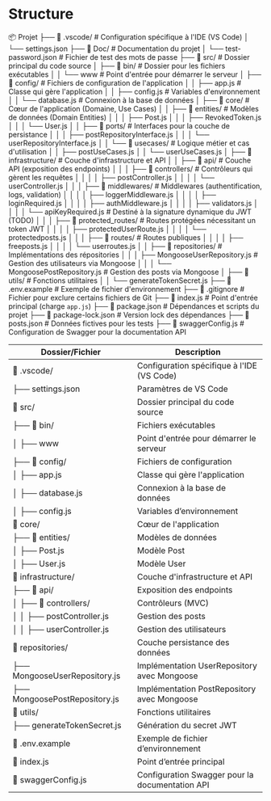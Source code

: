 # Structure

📦 Projet
├── 📁 .vscode/                      # Configuration spécifique à l'IDE (VS Code)
│   └── settings.json
├── 📁 Doc/                          # Documentation du projet
│   └── test-password.json            # Fichier de test des mots de passe
├── 📁 src/                           # Dossier principal du code source
│   ├── 📁 bin/                       # Dossier pour les fichiers exécutables
│   │   └── www                        # Point d'entrée pour démarrer le serveur
│   ├── 📁 config/                    # Fichiers de configuration de l'application
│   │   ├── app.js                     # Classe qui gère l'application
│   │   ├── config.js                  # Variables d'environnement
│   │   └── database.js                # Connexion à la base de données
│   ├── 📁 core/                      # Cœur de l'application (Domaine, Use Cases)
│   │   ├── 📁 entities/               # Modèles de données (Domain Entities)
│   │   │   ├── Post.js
│   │   │   ├── RevokedToken.js
│   │   │   └── User.js
│   │   ├── 📁 ports/                  # Interfaces pour la couche de persistance
│   │   │   ├── postRepositoryInterface.js
│   │   │   └── userRepositoryInterface.js
│   │   └── 📁 usecases/               # Logique métier et cas d'utilisation
│   │       ├── postUseCases.js
│   │       └── userUseCases.js
│   ├── 📁 infrastructure/             # Couche d'infrastructure et API
│   │   ├── 📁 api/                    # Couche API (exposition des endpoints)
│   │   │   ├── 📁 controllers/        # Contrôleurs qui gèrent les requêtes
│   │   │   │   ├── postController.js
│   │   │   │   └── userController.js
│   │   │   ├── 📁 middlewares/        # Middlewares (authentification, logs, validation)
│   │   │   │   ├── loggerMiddleware.js
│   │   │   │   ├── loginRequired.js
│   │   │   │   ├── authMiddleware.js
│   │   │   │   ├── validators.js
│   │   │   │   └── apiKeyRequired.js   # Destiné à la signature dynamique du JWT (TODO)
│   │   │   ├── 📁 protected_routes/   # Routes protégées nécessitant un token JWT
│   │   │   │   ├── protectedUserRoute.js
│   │   │   │   └── protectedposts.js
│   │   │   ├── 📁 routes/             # Routes publiques
│   │   │   │   ├── freeposts.js
│   │   │   │   └── userroutes.js
│   │   ├── 📁 repositories/               # Implémentations des répositories
│   │   │   ├── MongooseUserRepository.js   # Gestion des utilisateurs via Mongoose
│   │   │   └── MongoosePostRepository.js   # Gestion des posts via Mongoose
│   ├── 📁 utils/                      # Fonctions utilitaires
│   │   └── generateTokenSecret.js
├── 📄 .env.example                    # Exemple de fichier d'environnement
├── 📄 .gitignore                       # Fichier pour exclure certains fichiers de Git
├── 📄 index.js                         # Point d'entrée principal (charge `app.js`)
├── 📄 package.json                     # Dépendances et scripts du projet
├── 📄 package-lock.json                 # Version lock des dépendances
├── 📄 posts.json                        # Données fictives pour les tests
├── 📄 swaggerConfig.js                  # Configuration de Swagger pour la documentation API

| Dossier/Fichier         | Description                                      |
|-------------------------|--------------------------------------------------|
| 📁 .vscode/             | Configuration spécifique à l'IDE (VS Code)       |
| ├── settings.json       | Paramètres de VS Code                            |
| 📁 src/                 | Dossier principal du code source                 |
| ├── 📁 bin/             | Fichiers exécutables                             |
| │   ├── www            | Point d'entrée pour démarrer le serveur          |
| ├── 📁 config/          | Fichiers de configuration                        |
| │   ├── app.js         | Classe qui gère l'application                    |
| │   ├── database.js    | Connexion à la base de données                   |
| │   ├── config.js      | Variables d’environnement                        |
| 📁 core/                | Cœur de l'application                            |
| ├── 📁 entities/        | Modèles de données                               |
| │   ├── Post.js        | Modèle Post                                      |
| │   ├── User.js        | Modèle User                                      |
| 📁 infrastructure/      | Couche d'infrastructure et API                   |
| ├── 📁 api/            | Exposition des endpoints                         |
| │   ├── 📁 controllers/| Contrôleurs (MVC)                                |
| │   │   ├── postController.js | Gestion des posts                        |
| │   │   ├── userController.js | Gestion des utilisateurs                  |
| 📁 repositories/        | Couche persistance des données                   |
| ├── MongooseUserRepository.js | Implémentation UserRepository avec Mongoose |
| ├── MongoosePostRepository.js | Implémentation PostRepository avec Mongoose |
| 📁 utils/               | Fonctions utilitaires                            |
| ├── generateTokenSecret.js | Génération du secret JWT                     |
| 📄 .env.example         | Exemple de fichier d’environnement               |
| 📄 index.js             | Point d’entrée principal                         |
| 📄 swaggerConfig.js     | Configuration Swagger pour la documentation API  |
